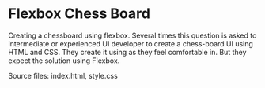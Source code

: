 # Flexbox Chess Board
Creating a chessboard using flexbox. 
Several times this question is asked to intermediate or experienced UI developer to create a chess-board UI using HTML and CSS.
They create it using as they feel comfortable in. But they expect the solution using Flexbox.

Source files:
index.html,
style.css
